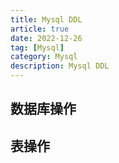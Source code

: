 ```yaml
---
title: Mysql DDL
article: true
date: 2022-12-26
tag: [Mysql]
category: Mysql
description: Mysql DDL
---
```


## 数据库操作

## 表操作

